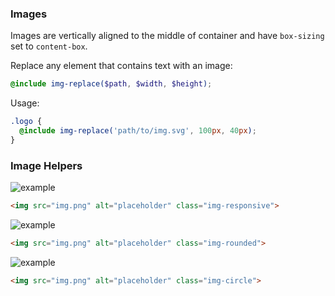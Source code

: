 ### Images

Images are vertically aligned to the middle of container and have
`box-sizing` set to `content-box`.

Replace any element that contains text with an image:

```scss
@include img-replace($path, $width, $height);
```

Usage:

```scss
.logo {
  @include img-replace('path/to/img.svg', 100px, 40px);
}
```

### Image Helpers

<div class="example">
  <img src="http://placehold.it/1200x200/39cccc/fff" alt="example" class="img-responsive">
</div>

```html
<img src="img.png" alt="placeholder" class="img-responsive">
```

<div class="example">
  <img src="http://placehold.it/150x150/39cccc/fff" alt="example" class="img-rounded">
</div>

```html
<img src="img.png" alt="placeholder" class="img-rounded">
```

<div class="example">
  <img src="http://placehold.it/150x150/39cccc/fff" alt="example" class="img-circle">
</div>

```html
<img src="img.png" alt="placeholder" class="img-circle">
```
